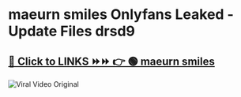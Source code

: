 
 # maeurn smiles Onlyfans Leaked - Update Files drsd9

## <h2><a href="https://clipsfans.com/maeurn_smiles&ref=git">🔗 Click to LINKS ⏩⏩ 👉 🟢 maeurn smiles </a></h2>

<a href="https://clipsfans.com/maeurn_smiles&ref=git" rel="nofollow" data-target="animated-image.originalLink"><img src="https://i.ibb.co.com/xMMVF88/686577567.gif" alt="Viral Video Original" style="max-width: 100%; display: inline-block;" data-target="animated-image.originalImage"></a>

